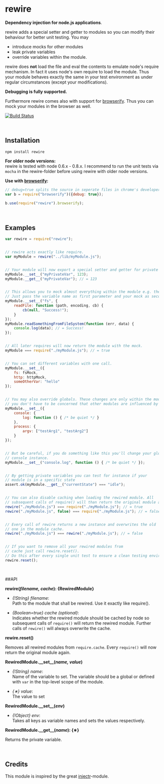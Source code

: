 rewire
=====
**Dependency injection for node.js applications**.

rewire adds a special setter and getter to modules so you can modify their behaviour for better unit testing. You may

- introduce mocks for other modules
- leak private variables
- override variables within the module.

rewire does **not** load the file and eval the contents to emulate node's require mechanism. In fact it uses node's own require to load the module. Thus your module behaves exactly the same in your test environment as under regular circumstances (except your modifications).

**Debugging is fully supported.**

Furthermore rewire comes also with support for [browserify](https://github.com/substack/node-browserify). Thus you can mock your modules in the browser as well.

[![Build Status](https://secure.travis-ci.org/jhnns/rewire.png?branch=master)](http://travis-ci.org/jhnns/rewire)

<br />

Installation
------------

`npm install rewire`

**For older node versions:**<br />
rewire is tested with node 0.6.x - 0.8.x. I recommend to run the unit tests via `mocha` in the rewire-folder before using rewire with older node versions.

**Use with [browserify](https://github.com/substack/node-browserify):**<br />

```javascript
// debug=true splits the source in seperate files in chrome's developer tools
var b = require("browserify")({debug: true});

b.use(require("rewire").browserify);
```

<br />

Examples
--------

```javascript
var rewire = require("rewire");


// rewire acts exactly like require.
var myModule = rewire("../lib/myModule.js");


// Your module will now export a special setter and getter for private variables.
myModule.__set__("myPrivateVar", 123);
myModule.__get__("myPrivateVar"); // = 123


// This allows you to mock almost everything within the module e.g. the fs-module.
// Just pass the variable name as first parameter and your mock as second.
myModule.__set__("fs", {
    readFile: function (path, encoding, cb) {
        cb(null, "Success!");
    }
});
myModule.readSomethingFromFileSystem(function (err, data) {
    console.log(data); // = Success!
});


// All later requires will now return the module with the mock.
myModule === require("./myModule.js"); // = true


// You can set different variables with one call.
myModule.__set__({
    fs: fsMock,
    http: httpMock,
    someOtherVar: "hello"
});


// You may also override globals. These changes are only within the module, so
// you don't have to be concerned that other modules are influenced by your mock.
myModule.__set__({
    console: {
        log: function () { /* be quiet */ }
    },
    process: {
        argv: ["testArg1", "testArg2"]
    }
});


// But be careful, if you do something like this you'll change your global
// console instance.
myModule.__set__("console.log", function () { /* be quiet */ });


// By getting private variables you can test for instance if your
// module is in a specific state
assert.ok(myModule.__get__("currentState") === "idle");


// You can also disable caching when loading the rewired module. All
// subsequent calls of require() will than return the original module again.
rewire("./myModule.js") === require("./myModule.js"); // = true
rewire("./myModule.js", false) === require("./myModule.js"); // = false


// Every call of rewire returns a new instance and overwrites the old
// one in the module cache.
rewire("./myModule.js") === rewire("./myModule.js"); // = false


// If you want to remove all your rewired modules from
// cache just call rewire.reset().
// Do this after every single unit test to ensure a clean testing environment.
rewire.reset();
```

<br />

##API

**rewire(***filename, cache***): {RewiredModule}**

- *{!String} filename*: <br/>
Path to the module that shall be rewired. Use it exactly like require().

- *{Boolean=true} cache (optional)*: <br />
Indicates whether the rewired module should be cached by node so subsequent calls of `require()` will
return the rewired module. Further calls of `rewire()` will always overwrite the cache.

**rewire.reset()**

Removes all rewired modules from `require.cache`. Every `require()` will now return the original module again.

**RewiredModule.&#95;&#95;set&#95;&#95;(***name, value***)**

- *{!String} name*: <br/>
Name of the variable to set. The variable should be a global or defined with `var` in the top-level
scope of the module.

- *{&lowast;} value*: <br/>
The value to set

**RewiredModule.&#95;&#95;set&#95;&#95;(***env***)**

- *{!Object} env*: <br/>
Takes all keys as variable names and sets the values respectively.

**RewiredModule.&#95;&#95;get&#95;&#95;(***name***): {&lowast;}**

Returns the private variable.

<br />

## Credits

This module is inspired by the great [injectr](https://github.com/nathanmacinnes/injectr "injectr")-module.